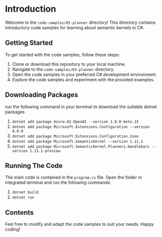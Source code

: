 # Introduction

Welcome to the `code-samples/03-planner` directory! This directory contains introductory code samples for learning about semantic kernels in C#.

## Getting Started

To get started with the code samples, follow these steps:

1. Clone or download this repository to your local machine.
2. Navigate to the `code-samples/03-planner` directory.
3. Open the code samples in your preferred C# development environment.
4. Explore the code samples and experiment with the provided examples.

## Downloading Packages
run the following command in your terminal to download the suitable dotnet packages

1) `dotnet add package Azure.AI.OpenAI --version 1.0.0-beta.15`
2) `dotnet add package Microsoft.Extensions.Configuration --version 8.0.0`
3) `dotnet add package Microsoft.Extensions.Configuration.Json`
4) `dotnet add package Microsoft.SemanticKernel --version 1.11.1`
5) `dotnet add package Microsoft.SemanticKernel.Planners.Handlebars --version 1.11.1-preview`

## Running The Code
The main code is contained in the `program.cs` file. 
Open the folder in integrated terminal and run the following commands:

1) `dotnet build`
2) `dotnet run`

## Contents

Feel free to modify and adapt the code samples to suit your needs. Happy coding!
